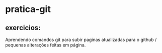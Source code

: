 # pratica-git
## exercicios:
Aprendendo comandos git para subir paginas atualizadas para o github / pequenas alterações feitas em página.
